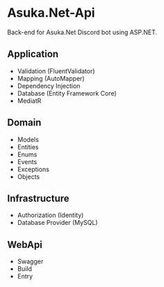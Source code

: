 # Asuka.Net-Api

Back-end for Asuka.Net Discord bot using ASP.NET.

## Application
* Validation (FluentValidator)
* Mapping (AutoMapper)
* Dependency Injection
* Database (Entity Framework Core)
* MediatR

## Domain
* Models
* Entities
* Enums
* Events
* Exceptions
* Objects

## Infrastructure
* Authorization (Identity)
* Database Provider (MySQL)

## WebApi
* Swagger
* Build
* Entry

